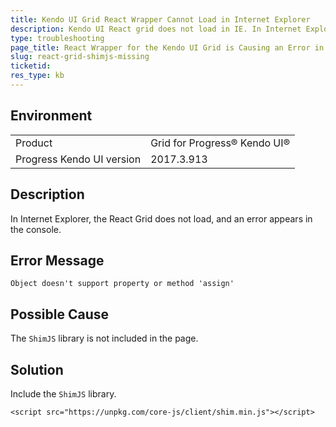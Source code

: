```yaml
---
title: Kendo UI Grid React Wrapper Cannot Load in Internet Explorer
description: Kendo UI React grid does not load in IE. In Internet Explorer, an error appears in the developer console when there is a React Grid.
type: troubleshooting
page_title: React Wrapper for the Kendo UI Grid is Causing an Error in Internet Explorer
slug: react-grid-shimjs-missing
ticketid:
res_type: kb
---
```


## Environment

<table>
 <tr>
  <td>Product</td>
  <td>Grid for Progress® Kendo UI®</td>
 </tr>
 <tr>
  <td>Progress Kendo UI version</td>
  <td>2017.3.913</td>
 </tr>
</table>

## Description

In Internet Explorer, the React Grid does not load, and an error appears in the console.

## Error Message

`Object doesn't support property or method 'assign'`

## Possible Cause

The `ShimJS` library is not included in the page.


## Solution

Include the `ShimJS` library.

`<script src="https://unpkg.com/core-js/client/shim.min.js"></script>`